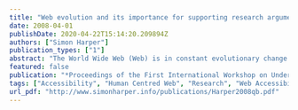 ```yaml
---
title: "Web evolution and its importance for supporting research arguments in Web accessibility"
date: 2008-04-01
publishDate: 2020-04-22T15:14:20.209894Z
authors: ["Simon Harper"]
publication_types: ["1"]
abstract: "The World Wide Web (Web) is in constant evolutionary change. This evolution occurs along many fronts and is led by infrastructure developers, Web designers, technologists, and users. These multiple stake-holders ensure that the Web is a heterogeneous entity, not just in the nature of the content, but in the technology and agents used to deliver and render that content. It is precisely this heterogeneity which gives the Web its strength and its weakness. A weakness in technology adoption leading to an increasing disconnect between the actual user experience and the expected experience of the technology stakeholders. We are interested in the human factors surrounding the evolution of the Web interface; and believe that the wait is always too long for new recommendations, guidelines, and technology to be adopted. We are therefore, currently focusing on technological interventions for the client-side experience as opposed to waiting for guidelines or core technology adoption. But our beliefs are nothing more than anecdotal, to accurately target our work we need to understand the way the Web evolves. In this paper we do not present any solid research evidence but wish to explain our rationale and methodology (our position), and expose this to comment and criticism from the research community. Therefore this paper presents the 'why and how', as opposed to the 'what'"
featured: false
publication: "*Proceedings of the First International Workshop on Understanding Web Evolution (WebEvolve2008): A prerequisite for Web Science.*"
tags: ["Accessibility", "Human Centred Web", "Research", "Web Accessibility", "Web Evolution"]
url_pdf: "http://www.simonharper.info/publications/Harper2008qb.pdf"
---
```


